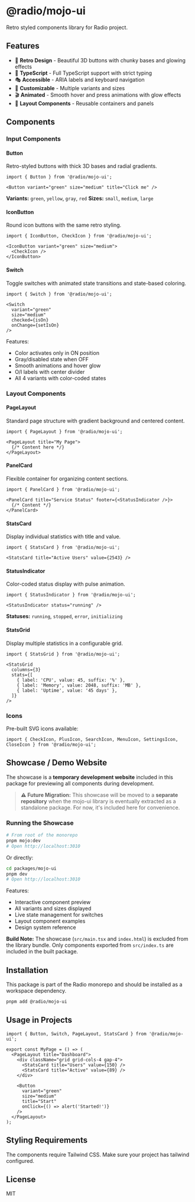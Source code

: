 # @radio/mojo-ui

Retro styled components library for Radio project.

## Features

- 🎨 **Retro Design** - Beautiful 3D buttons with chunky bases and glowing effects
- 🎯 **TypeScript** - Full TypeScript support with strict typing
- 🎭 **Accessible** - ARIA labels and keyboard navigation
- 🎪 **Customizable** - Multiple variants and sizes
- 🎬 **Animated** - Smooth hover and press animations with glow effects
- 📐 **Layout Components** - Reusable containers and panels

## Components

### Input Components

#### Button
Retro-styled buttons with thick 3D bases and radial gradients.

```tsx
import { Button } from '@radio/mojo-ui';

<Button variant="green" size="medium" title="Click me" />
```

**Variants:** `green`, `yellow`, `gray`, `red`
**Sizes:** `small`, `medium`, `large`

#### IconButton
Round icon buttons with the same retro styling.

```tsx
import { IconButton, CheckIcon } from '@radio/mojo-ui';

<IconButton variant="green" size="medium">
  <CheckIcon />
</IconButton>
```

#### Switch
Toggle switches with animated state transitions and state-based coloring.

```tsx
import { Switch } from '@radio/mojo-ui';

<Switch 
  variant="green"
  size="medium"
  checked={isOn}
  onChange={setIsOn}
/>
```

Features:
- Color activates only in ON position
- Gray/disabled state when OFF
- Smooth animations and hover glow
- O/I labels with center divider
- All 4 variants with color-coded states

### Layout Components

#### PageLayout
Standard page structure with gradient background and centered content.

```tsx
import { PageLayout } from '@radio/mojo-ui';

<PageLayout title="My Page">
  {/* Content here */}
</PageLayout>
```

#### PanelCard
Flexible container for organizing content sections.

```tsx
import { PanelCard } from '@radio/mojo-ui';

<PanelCard title="Service Status" footer={<StatusIndicator />}>
  {/* Content */}
</PanelCard>
```

#### StatsCard
Display individual statistics with title and value.

```tsx
import { StatsCard } from '@radio/mojo-ui';

<StatsCard title="Active Users" value={2543} />
```

#### StatusIndicator
Color-coded status display with pulse animation.

```tsx
import { StatusIndicator } from '@radio/mojo-ui';

<StatusIndicator status="running" />
```

**Statuses:** `running`, `stopped`, `error`, `initializing`

#### StatsGrid
Display multiple statistics in a configurable grid.

```tsx
import { StatsGrid } from '@radio/mojo-ui';

<StatsGrid 
  columns={3}
  stats={[
    { label: 'CPU', value: 45, suffix: '%' },
    { label: 'Memory', value: 2048, suffix: 'MB' },
    { label: 'Uptime', value: '45 days' },
  ]}
/>
```

### Icons

Pre-built SVG icons available:

```tsx
import { CheckIcon, PlusIcon, SearchIcon, MenuIcon, SettingsIcon, CloseIcon } from '@radio/mojo-ui';
```

## Showcase / Demo Website

The showcase is a **temporary development website** included in this package for previewing all components during development.

> **⚠️ Future Migration:** This showcase will be moved to a **separate repository** when the mojo-ui library is eventually extracted as a standalone package. For now, it's included here for convenience.

### Running the Showcase

```bash
# From root of the monorepo
pnpm mojo:dev
# Open http://localhost:3010
```

Or directly:
```bash
cd packages/mojo-ui
pnpm dev
# Open http://localhost:3010
```

Features:
- Interactive component preview
- All variants and sizes displayed
- Live state management for switches
- Layout component examples
- Design system reference

**Build Note:** The showcase (`src/main.tsx` and `index.html`) is excluded from the library bundle. Only components exported from `src/index.ts` are included in the built package.

## Installation

This package is part of the Radio monorepo and should be installed as a workspace dependency.

```bash
pnpm add @radio/mojo-ui
```

## Usage in Projects

```tsx
import { Button, Switch, PageLayout, StatsCard } from '@radio/mojo-ui';

export const MyPage = () => (
  <PageLayout title="Dashboard">
    <div className="grid grid-cols-4 gap-4">
      <StatsCard title="Users" value={150} />
      <StatsCard title="Active" value={89} />
    </div>
    
    <Button 
      variant="green" 
      size="medium" 
      title="Start" 
      onClick={() => alert('Started!')} 
    />
  </PageLayout>
);
```

## Styling Requirements

The components require Tailwind CSS. Make sure your project has tailwind configured.

## License

MIT

